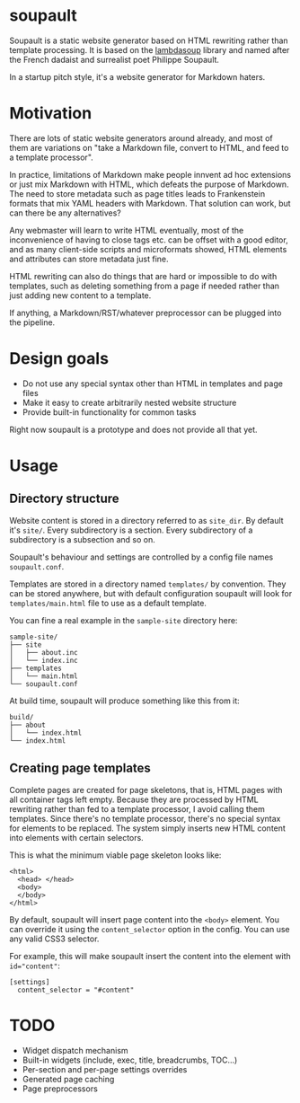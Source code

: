soupault
========

Soupault is a static website generator based on HTML rewriting rather than template
processing. It is based on the [lambdasoup](http://aantron.github.io/lambdasoup/) library and named after
the French dadaist and surrealist poet Philippe Soupault.

In a startup pitch style, it's a website generator for Markdown haters.

# Motivation

There are lots of static website generators around already, and most of them are variations on
"take a Markdown file, convert to HTML, and feed to a template processor".

In practice, limitations of Markdown make people innvent ad hoc extensions or just mix Markdown with HTML,
which defeats the purpose of Markdown. The need to store metadata such as page titles leads to Frankenstein
formats that mix YAML headers with Markdown. That solution can work, but can there be any alternatives?

Any webmaster will learn to write HTML eventually, most of the inconvenience of having to close tags etc.
can be offset with a good editor, and as many client-side scripts and microformats showed, HTML elements
and attributes can store metadata just fine.

HTML rewriting can also do things that are hard or impossible to do with templates, such as deleting something
from a page if needed rather than just adding new content to a template.

If anything, a Markdown/RST/whatever preprocessor can be plugged into the pipeline.

# Design goals

* Do not use any special syntax other than HTML in templates and page files
* Make it easy to create arbitrarily nested website structure
* Provide built-in functionality for common tasks

Right now soupault is a prototype and does not provide all that yet.

# Usage

## Directory structure

Website content is stored in a directory referred to as `site_dir`. By default it's `site/`.
Every subdirectory is a section. Every subdirectory of a subdirectory is a subsection and so on.

Soupault's behaviour and settings are controlled by a config file names `soupault.conf`.

Templates are stored in a directory named `templates/` by convention. They can be stored anywhere,
but with default configuration soupault will look for `templates/main.html` file to use as a default template.

You can fine a real example in the `sample-site` directory here:

```
sample-site/
├── site
│   ├── about.inc
│   └── index.inc
├── templates
│   └── main.html
└── soupault.conf
```

At build time, soupault will produce something like this from it:

```
build/
├── about
│   └── index.html
└── index.html

```

## Creating page templates

Complete pages are created for page skeletons, that is, HTML pages with all container tags left empty.
Because they are processed by HTML rewriting rather than fed to a template processor, I avoid calling them templates.
Since there's no template processor, there's no special syntax for elements to be replaced.
The system simply inserts new HTML content into elements with certain selectors.

This is what the minimum viable page skeleton looks like:

```
<html>
  <head> </head>
  <body>
  </body>
</html>
```

By default, soupault will insert page content into the `<body>` element. You can override it using the
`content_selector` option in the config. You can use any valid CSS3 selector.

For example, this will make soupault insert the content into the element with `id="content"`:
```
[settings]
  content_selector = "#content"
```

# TODO

* Widget dispatch mechanism
* Built-in widgets (include, exec, title, breadcrumbs, TOC...)
* Per-section and per-page settings overrides
* Generated page caching
* Page preprocessors
